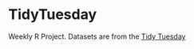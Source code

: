 # TidyTuesday

Weekly R Project.
Datasets are from the [Tidy Tuesday](https://github.com/rfordatascience/tidytuesday/blob/master/README.md)

